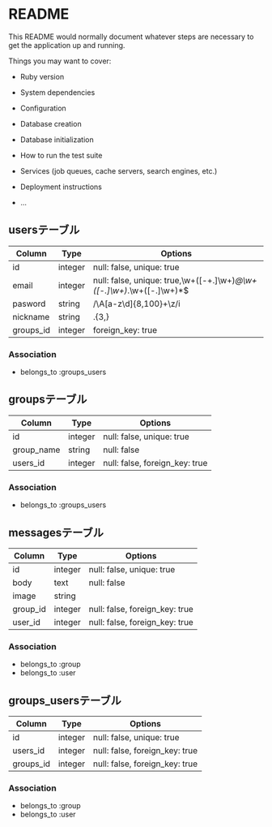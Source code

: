 # README

This README would normally document whatever steps are necessary to get the
application up and running.

Things you may want to cover:

* Ruby version

* System dependencies

* Configuration

* Database creation

* Database initialization

* How to run the test suite

* Services (job queues, cache servers, search engines, etc.)

* Deployment instructions

* ...

 ## usersテーブル
 |Column|Type|Options|
 |------|----|-------|
 |id|integer|null: false, unique: true|
 |email|integer|null: false, unique: true,\w+([-+.]\w+)*@\w+([-.]\w+)*\.\w+([-.]\w+)*$|
 |pasword|string|/\A[a-z\d]{8,100}+\z/i|
 |nickname|string|.{3,}|
 |groups_id|integer|foreign_key: true|
 ### Association
 - belongs_to :groups_users
 

 ## groupsテーブル
 |Column|Type|Options|
 |------|----|-------|
 |id|integer|null: false, unique: true|
 |group_name|string|null: false| 
 |users_id|integer|null: false, foreign_key: true|
 ### Association
 - belongs_to :groups_users


 ## messagesテーブル
 |Column|Type|Options|
 |------|----|-------|
 |id|integer|null: false, unique: true|
 |body|text|null: false|
 |image|string||
 |group_id|integer|null: false, foreign_key: true|
 |user_id|integer|null: false, foreign_key: true|
 ### Association
 - belongs_to :group
 - belongs_to :user

 ## groups_usersテーブル
 |Column|Type|Options|
 |------|----|-------|
 |id|integer|null: false, unique: true|
 |users_id|integer|null: false, foreign_key: true|
 |groups_id|integer|null: false, foreign_key: true|
 ### Association
 - belongs_to :group
 - belongs_to :user